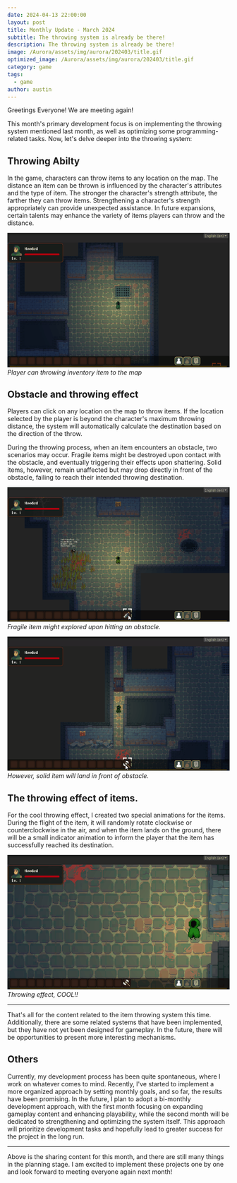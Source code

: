 ```yaml
---
date: 2024-04-13 22:00:00
layout: post
title: Monthly Update - March 2024
subtitle: The throwing system is already be there!
description: The throwing system is already be there!
image: /Aurora/assets/img/aurora/202403/title.gif
optimized_image: /Aurora/assets/img/aurora/202403/title.gif
category: game
tags:
  - game
author: austin
---
```


Greetings Everyone!  We are meeting again!

This month's primary development focus is on implementing the throwing system mentioned last month, as well as optimizing some programming-related tasks. Now, let's delve deeper into the throwing system:

## Throwing Abilty

In the game, characters can throw items to any location on the map. The distance an item can be thrown is influenced by the character's attributes and the type of item. The stronger the character's strength attribute, the farther they can throw items.
Strengthening a character's strength appropriately can provide unexpected assistance. In future expansions, certain talents may enhance the variety of items players can throw and the distance.

![throwing_ability](../assets/img/aurora/202403/throwing_introduction.gif)
*Player can throwing inventory item to the map*

## Obstacle and throwing effect

Players can click on any location on the map to throw items. If the location selected by the player is beyond the character's maximum throwing distance, the system will automatically calculate the destination based on the direction of the throw.

During the throwing process, when an item encounters an obstacle, two scenarios may occur. Fragile items might be destroyed upon contact with the obstacle, and eventually triggering their effects upon shattering. Solid items, however, remain unaffected but may drop directly in front of the obstacle, failing to reach their intended throwing destination.

![throwing_fragile_items](../assets/img/aurora/202403/throwing_fragile_items.gif)
*Fragile item might explored upon hitting an obstacle.*

![throwing_landing_obstacle](../assets/img/aurora/202403/throwing_landing_obstacle.gif)
*However, solid item will land in front of obstacle.*

## The throwing effect of items.

For the cool throwing effect, I created two special animations for the items. During the flight of the item, it will randomly rotate clockwise or counterclockwise in the air, and when the item lands on the ground, there will be a small indicator animation to inform the player that the item has successfully reached its destination.

![throwing_and_landing_effect](../assets/img/aurora/202403/throwing_and_landing_effect.gif)
*Throwing effect, COOL!!*

---

That's all for the content related to the item throwing system this time. Additionally, there are some related systems that have been implemented, but they have not yet been designed for gameplay. In the future, there will be opportunities to present more interesting mechanisms.

## Others

Currently, my development process has been quite spontaneous, where I work on whatever comes to mind. Recently, I've started to implement a more organized approach by setting monthly goals, and so far, the results have been promising. In the future, I plan to adopt a bi-monthly development approach, with the first month focusing on expanding gameplay content and enhancing playability, while the second month will be dedicated to strengthening and optimizing the system itself. This approach will prioritize development tasks and hopefully lead to greater success for the project in the long run.

---

Above is the sharing content for this month, and there are still many things in the planning stage. I am excited to implement these projects one by one and look forward to meeting everyone again next month!